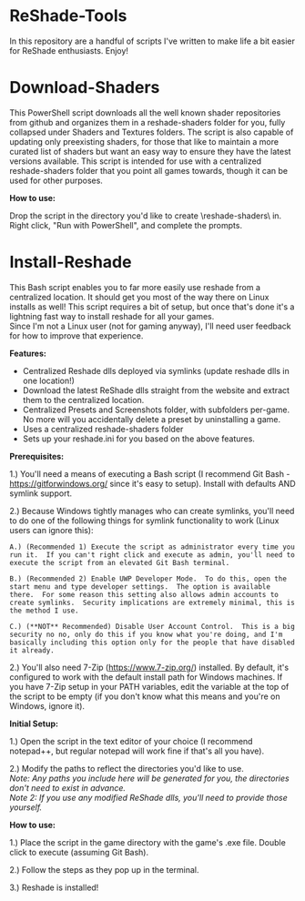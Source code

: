 # ReShade-Tools
In this repository are a handful of scripts I've written to make life a bit easier for ReShade enthusiasts.  Enjoy!
# Download-Shaders
This PowerShell script downloads all the well known shader repositories from github and organizes them in a reshade-shaders folder for you, fully collapsed under Shaders and Textures folders.  The script is also capable of updating only preexisting shaders, for those that like to maintain a more curated list of shaders but want an easy way to ensure they have the latest versions available.  This script is intended for use with a centralized reshade-shaders folder that you point all games towards, though it can be used for other purposes.

**How to use:**

  Drop the script in the directory you'd like to create \reshade-shaders\ in.  Right click, "Run with PowerShell", and complete the prompts.
# Install-Reshade
This Bash script enables you to far more easily use reshade from a centralized location.  It should get you most of the way there on Linux installs as well!  This script requires a bit of setup, but once that's done it's a lightning fast way to install reshade for all your games.  
Since I'm not a Linux user (not for gaming anyway), I'll need user feedback for how to improve that experience.

**Features:**
  * Centralized Reshade dlls deployed via symlinks (update reshade dlls in one location!)
  * Download the latest ReShade dlls straight from the website and extract them to the centralized location.
  * Centralized Presets and Screenshots folder, with subfolders per-game.  No more will you accidentally delete a preset by uninstalling a game.
  * Uses a centralized reshade-shaders folder
  * Sets up your reshade.ini for you based on the above features.

**Prerequisites:**

  1.) You'll need a means of executing a Bash script (I recommend Git Bash - https://gitforwindows.org/ since it's easy to setup). Install with defaults AND symlink support.
  
  2.) Because Windows tightly manages who can create symlinks, you'll need to do one of the following things for symlink functionality to work (Linux users can ignore this):
  
    A.) (Recommended 1) Execute the script as administrator every time you run it.  If you can't right click and execute as admin, you'll need to execute the script from an elevated Git Bash terminal.
    
    B.) (Recommended 2) Enable UWP Developer Mode.  To do this, open the start menu and type developer settings.  The option is available there.  For some reason this setting also allows admin accounts to create symlinks.  Security implications are extremely minimal, this is the method I use.
    
    C.) (**NOT** Recommended) Disable User Account Control.  This is a big security no no, only do this if you know what you're doing, and I'm basically including this option only for the people that have disabled it already.
    
  2.) You'll also need 7-Zip (https://www.7-zip.org/) installed.  By default, it's configured to work with the default install path for Windows machines.  If you have 7-Zip setup in your PATH variables, edit the variable at the top of the script to be empty (if you don't know what this means and you're on Windows, ignore it).
  
**Initial Setup:**

  1.) Open the script in the text editor of your choice (I recommend notepad++, but regular notepad will work fine if that's all you have).
  
  2.) Modify the paths to reflect the directories you'd like to use.<br>*Note: Any paths you include here will be generated for you, the directories don't need to exist in advance.*<br>*Note 2: If you use any modified ReShade dlls, you'll need to provide those yourself.*
    
**How to use:**

  1.) Place the script in the game directory with the game's .exe file.  Double click to execute (assuming Git Bash).
  
  2.) Follow the steps as they pop up in the terminal.
  
  3.) Reshade is installed!
